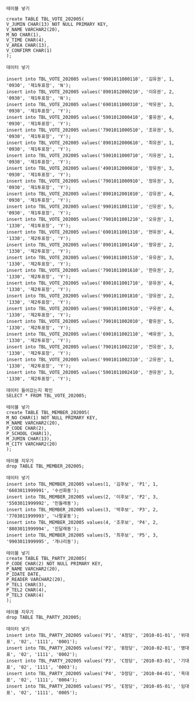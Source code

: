     테이블 넣기
    
    create TABLE TBL_VOTE_202005(
    V_JUMIN CHAR(13) NOT NULL PRIMARY KEY,
    V_NAME VARCHAR2(20),
    M_NO CHAR(1),
    V_TIME CHAR(4),
    V_AREA CHAR(13),
    V_CONFIRM CHAR(1)
    );

    데이터 넣기 
    
    insert into TBL_VOTE_202005 values('9901011000110', '김유권', 1, '0930', '제1투표장', 'N');
    insert into TBL_VOTE_202005 values('8901012000210', '이유권', 2, '0930', '제1투표장', 'N');
    insert into TBL_VOTE_202005 values('6901011000310', '박유권', 3, '0930', '제1투표장', 'Y');
    insert into TBL_VOTE_202005 values('5901012000410', '홍유권', 4, '0930', '제1투표장', 'Y');
    insert into TBL_VOTE_202005 values('7901011000510', '조유권', 5, '0930', '제1투표장', 'Y');
    insert into TBL_VOTE_202005 values('8901012000610', '최유권', 1, '0930', '제1투표장', 'Y');
    insert into TBL_VOTE_202005 values('5901011000710', '지유권', 1, '0930', '제1투표장', 'Y');
    insert into TBL_VOTE_202005 values('4901012000810', '장유권', 3, '0930', '제1투표장', 'Y');
    insert into TBL_VOTE_202005 values('7901011000910', '정유권', 3, '0930', '제1투표장', 'Y');
    insert into TBL_VOTE_202005 values('8901012001010', '강유권', 4, '0930', '제1투표장', 'Y');
    insert into TBL_VOTE_202005 values('9901011001110', '신유권', 5, '0930', '제1투표장', 'Y');
    insert into TBL_VOTE_202005 values('7901011001210', '오유권', 1, '1330', '제1투표장', 'Y');
    insert into TBL_VOTE_202005 values('6901011001310', '현유권', 4, '1330', '제2투표장', 'Y');
    insert into TBL_VOTE_202005 values('8901011001410', '왕유권', 2, '1330', '제2투표장', 'Y');
    insert into TBL_VOTE_202005 values('9901011001510', '유유권', 3, '1330', '제2투표장', 'Y');
    insert into TBL_VOTE_202005 values('7901011001610', '한유권', 2, '1330', '제2투표장', 'Y');
    insert into TBL_VOTE_202005 values('8901011001710', '문유권', 4, '1330', '제2투표장', 'Y');
    insert into TBL_VOTE_202005 values('9901011001810', '양유권', 2, '1330', '제2투표장', 'Y');
    insert into TBL_VOTE_202005 values('9901011001910', '구유권', 4, '1330', '제2투표장', 'Y');
    insert into TBL_VOTE_202005 values('7901011002010', '황유권', 5, '1330', '제2투표장', 'Y');
    insert into TBL_VOTE_202005 values('6901011002110', '배유권', 3, '1330', '제2투표장', 'Y');
    insert into TBL_VOTE_202005 values('7901011002210', '전유권', 3, '1330', '제2투표장', 'Y');
    insert into TBL_VOTE_202005 values('9901011002310', '고유권', 1, '1330', '제2투표장', 'Y');
    insert into TBL_VOTE_202005 values('5901011002410', '권유권', 3, '1330', '제2투표장', 'Y');

    데이터 들어갔는지 확인 
    SELECT * FROM TBL_VOTE_202005;

    테이블 넣기
    create TABLE TBL_MEMBER_202005(
    M_NO CHAR(1) NOT NULL PRIMARY KEY,
    M_NAME VARCHAR2(20),
    P_CODE CHAR(2),
    P_SCHOOL CHAR(1),
    M_JUMIN CHAR(13),
    M_CITY VARCHAR2(20)
    );

    테이블 지우기
    drop TABLE TBL_MEMBER_202005;

    데이터 넣기
    insert into TBL_MEMBER_202005 values(1, '김후보', 'P1', 1, '6603011999991', '수선화동');
    insert into TBL_MEMBER_202005 values(2, '이후보', 'P2', 3, '5503011999992', '민들래동');
    insert into TBL_MEMBER_202005 values(3, '박후보', 'P3', 2, '7703011999993', '나팔꽃동');
    insert into TBL_MEMBER_202005 values(4, '조후보', 'P4', 2, '8803011999994', '진달래동');
    insert into TBL_MEMBER_202005 values(5, '최후보', 'P5', 3, '9903011999995', '개나리동');
    
    테이블 넣기
    create TABLE TBL_PARTY_202005(
    P_CODE CHAR(2) NOT NULL PRIMARY KEY,
    P_NAME VARCHAR2(20),
    P_IDATE DATE,
    P_READER VARCHAR2(20),
    P_TEL1 CHAR(3),
    P_TEL2 CHAR(4),
    P_TEL3 CHAR(4)
    );

    테이블 지우기
    drop TABLE TBL_PARTY_202005;

    데이터 넣기 
    insert into TBL_PARTY_202005 values('P1', 'A정당', '2010-01-01', '위대표', '02', '1111', '0001');
    insert into TBL_PARTY_202005 values('P2', 'B정당', '2010-02-01', '명대표', '02', '1111', '0002');
    insert into TBL_PARTY_202005 values('P3', 'C정당', '2010-03-01', '기대표', '02', '1111', '0003');
    insert into TBL_PARTY_202005 values('P4', 'D정당', '2010-04-01', '옥대표', '02', '1111', '0004');
    insert into TBL_PARTY_202005 values('P5', 'E정당', '2010-05-01', '임대표', '02', '1111', '0005');
